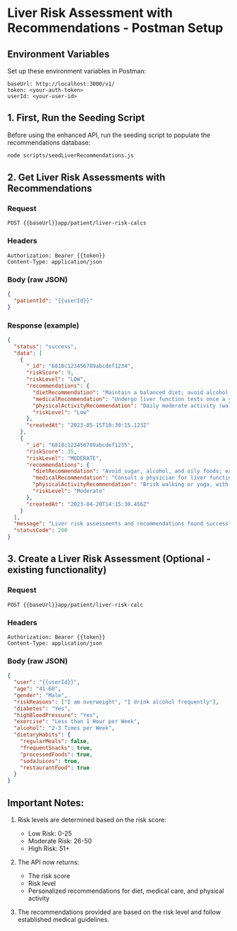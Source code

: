 # Liver Risk Assessment with Recommendations - Postman Setup

## Environment Variables

Set up these environment variables in Postman:

```
baseUrl: http://localhost:3000/v1/
token: <your-auth-token>
userId: <your-user-id>
```

## 1. First, Run the Seeding Script

Before using the enhanced API, run the seeding script to populate the recommendations database:

```bash
node scripts/seedLiverRecommendations.js
```

## 2. Get Liver Risk Assessments with Recommendations

### Request

```
POST {{baseUrl}}app/patient/liver-risk-calcs
```

### Headers

```
Authorization: Bearer {{token}}
Content-Type: application/json
```

### Body (raw JSON)

```json
{
  "patientId": "{{userId}}"
}
```

### Response (example)

```json
{
  "status": "success",
  "data": [
    {
      "_id": "6818c123456789abcdef1234",
      "riskScore": 9,
      "riskLevel": "LOW",
      "recommendations": {
        "dietRecommendation": "Maintain a balanced diet; avoid alcohol; reduce oily and processed foods.",
        "medicalRecommendation": "Undergo liver function tests once a year.",
        "physicalActivityRecommendation": "Daily moderate activity (walking or yoga).",
        "riskLevel": "Low"
      },
      "createdAt": "2023-05-15T10:30:15.123Z"
    },
    {
      "_id": "6818c123456789abcdef1235",
      "riskScore": 35,
      "riskLevel": "MODERATE",
      "recommendations": {
        "dietRecommendation": "Avoid sugar, alcohol, and oily foods; eat more steamed vegetables and pulses.",
        "medicalRecommendation": "Consult a physician for liver function tests and abdominal ultrasound.",
        "physicalActivityRecommendation": "Brisk walking or yoga, with adequate hydration.",
        "riskLevel": "Moderate"
      },
      "createdAt": "2023-04-20T14:15:30.456Z"
    }
  ],
  "message": "Liver risk assessments and recommendations found successfully",
  "statusCode": 200
}
```

## 3. Create a Liver Risk Assessment (Optional - existing functionality)

### Request

```
POST {{baseUrl}}app/patient/liver-risk-calc
```

### Headers

```
Authorization: Bearer {{token}}
Content-Type: application/json
```

### Body (raw JSON)

```json
{
  "user": "{{userId}}",
  "age": "41-60",
  "gender": "Male",
  "riskReasons": ["I am overweight", "I drink alcohol frequently"],
  "diabetes": "Yes",
  "highBloodPressure": "Yes",
  "exercise": "Less than 1 Hour per Week",
  "alcohol": "2-3 Times per Week",
  "dietaryHabits": {
    "regularMeals": false,
    "frequentSnacks": true,
    "processedFoods": true,
    "sodaJuices": true,
    "restaurantFood": true
  }
}
```

## Important Notes:

1. Risk levels are determined based on the risk score:

   - Low Risk: 0-25
   - Moderate Risk: 26-50
   - High Risk: 51+

2. The API now returns:

   - The risk score
   - Risk level
   - Personalized recommendations for diet, medical care, and physical activity

3. The recommendations provided are based on the risk level and follow established medical guidelines.

